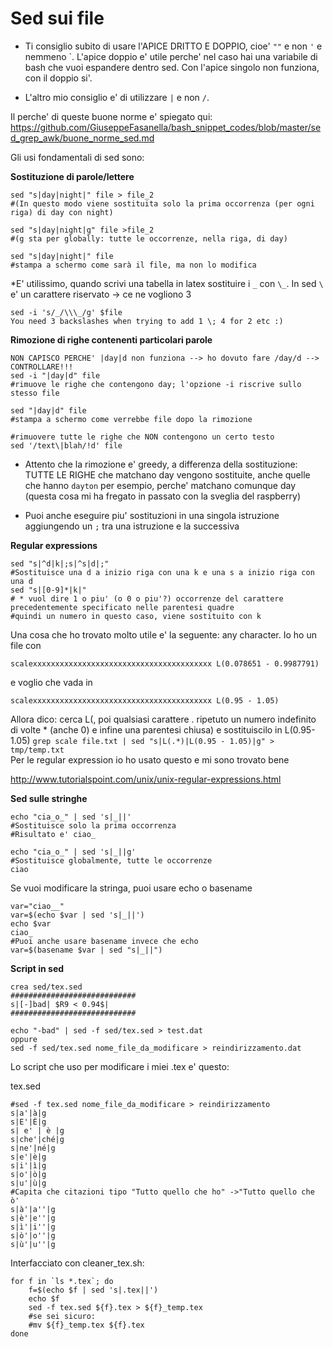 # Sed sui file
* Ti consiglio subito di usare l'APICE DRITTO E DOPPIO, cioe' `""` e non `'` e nemmeno \`. L'apice doppio e' utile perche' 
  nel caso hai una variabile di bash che vuoi espandere dentro sed. Con l'apice singolo non funziona, con il doppio si'.

* L'altro mio consiglio e' di utilizzare `|` e non `/`.

Il perche' di queste buone norme e' spiegato qui:
https://github.com/GiuseppeFasanella/bash_snippet_codes/blob/master/sed_grep_awk/buone_norme_sed.md

Gli usi fondamentali di sed sono:

**Sostituzione di parole/lettere**
```
sed "s|day|night|" file > file_2
#(In questo modo viene sostituita solo la prima occorrenza (per ogni riga) di day con night)
```
```
sed "s|day|night|g" file >file_2
#(g sta per globally: tutte le occorrenze, nella riga, di day)
```
```
sed "s|day|night|" file
#stampa a schermo come sarà il file, ma non lo modifica
```

*E' utilissimo, quando scrivi una tabella in latex sostituire i `_` con `\_`.
In sed `\` e' un carattere riservato -> ce ne vogliono 3 
```
sed -i 's/_/\\\_/g' $file
You need 3 backslashes when trying to add 1 \; 4 for 2 etc :)
```
**Rimozione di righe contenenti particolari parole**
```
NON CAPISCO PERCHE' |day|d non funziona --> ho dovuto fare /day/d --> CONTROLLARE!!!
sed -i "|day|d" file
#rimuove le righe che contengono day; l'opzione -i riscrive sullo stesso file
```
```
sed "|day|d" file
#stampa a schermo come verrebbe file dopo la rimozione
```
```
#rimuovere tutte le righe che NON contengono un certo testo
sed '/text\|blah/!d' file
```
* Attento che la rimozione e' greedy, a differenza della sostituzione: TUTTE LE RIGHE che matchano day vengono sostituite, anche quelle che hanno `dayton` per esempio, perche' matchano comunque day (questa cosa mi ha fregato
in passato con la sveglia del raspberry)

* Puoi anche eseguire piu' sostituzioni in una singola istruzione aggiungendo un `;` tra una istruzione e la successiva

**Regular expressions**
```
sed "s|^d|k|;s|^s|d|;"
#Sostituisce una d a inizio riga con una k e una s a inizio riga con una d
sed "s|[0-9]*|k|" 
# * vuol dire 1 o piu' (o 0 o piu'?) occorrenze del carattere precedentemente specificato nelle parentesi quadre
#quindi un numero in questo caso, viene sostituito con k
```
Una cosa che ho trovato molto utile e' la seguente: any character. Io ho un file con
```
scalexxxxxxxxxxxxxxxxxxxxxxxxxxxxxxxxxxxxxxxx L(0.078651 - 0.9987791)
```
e voglio che vada in 
```
scalexxxxxxxxxxxxxxxxxxxxxxxxxxxxxxxxxxxxxxxx L(0.95 - 1.05)
```
Allora dico: cerca L(, poi qualsiasi carattere . ripetuto un numero indefinito di volte * (anche 0) e infine una parentesi chiusa) e sostituiscilo in L(0.95-1.05) 
``
    grep scale file.txt | sed "s|L(.*)|L(0.95 - 1.05)|g" > tmp/temp.txt
``    
Per le regular expression io ho usato questo e mi sono trovato bene

http://www.tutorialspoint.com/unix/unix-regular-expressions.html

**Sed sulle stringhe**
```
echo "cia_o_" | sed 's|_||'
#Sostituisce solo la prima occorrenza
#Risultato e' ciao_
```
```
echo "cia_o_" | sed 's|_||g'
#Sostituisce globalmente, tutte le occorrenze
ciao
```

Se vuoi modificare la stringa, puoi usare echo o basename
```
var="ciao__"
var=$(echo $var | sed 's|_||')
echo $var
ciao_
#Puoi anche usare basename invece che echo
var=$(basename $var | sed "s|_||")
```

**Script in sed**
```
crea sed/tex.sed
############################
s|[-]bad| $R9 < 0.94$|
############################

echo "-bad" | sed -f sed/tex.sed > test.dat
oppure
sed -f sed/tex.sed nome_file_da_modificare > reindirizzamento.dat
```

Lo script che uso per modificare i miei .tex e' questo:

tex.sed
```
#sed -f tex.sed nome_file_da_modificare > reindirizzamento
s|a'|à|g
s|E'|È|g
s| e' | è |g
s|che'|ché|g
s|ne'|né|g
s|e'|è|g
s|i'|ì|g
s|o'|ò|g
s|u'|ù|g
#Capita che citazioni tipo "Tutto quello che ho" ->"Tutto quello che ò' 
s|à'|a''|g
s|è'|e''|g
s|ì'|i''|g
s|ò'|o''|g
s|ù'|u''|g
```

Interfacciato con cleaner_tex.sh:
```
for f in `ls *.tex`; do
    f=$(echo $f | sed 's|.tex||')
    echo $f
    sed -f tex.sed ${f}.tex > ${f}_temp.tex
    #se sei sicuro:                                                                                   
    #mv ${f}_temp.tex ${f}.tex
done
```
